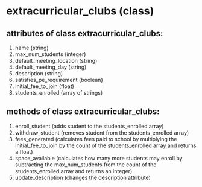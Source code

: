 # extracurricular_clubs (class)

## attributes of class extracurricular_clubs:
1. name (string)
2. max_num_students (integer)
3. default_meeting_location (string)
4. default_meeting_day (string)
5. description (string)
6. satisfies_pe_requirement (boolean)
7. initial_fee_to_join (float)
8. students_enrolled (array of strings)

## methods of class extracurricular_clubs:
1. enroll_student (adds student to the students_enrolled array)
2. withdraw_student (removes student from the students_enrolled array)
3. fees_generated (calculates fees paid to school by multiplying the initial_fee_to_join by the count of the students_enrolled array and returns a float)
4. space_available (calculates how many more students may enroll by subtracting the max_num_students from the count of the students_enrolled array and returns an integer)
5. update_description (changes the description attribute)
